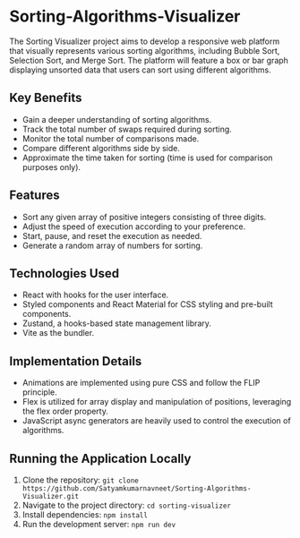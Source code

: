 # Sorting-Algorithms-Visualizer

The Sorting Visualizer project aims to develop a responsive web platform that visually represents various sorting algorithms, including Bubble Sort, Selection Sort, and Merge Sort. The platform will feature a box or bar graph displaying unsorted data that users can sort using different algorithms.


## Key Benefits

- Gain a deeper understanding of sorting algorithms.
- Track the total number of swaps required during sorting.
- Monitor the total number of comparisons made.
- Compare different algorithms side by side.
- Approximate the time taken for sorting (time is used for comparison purposes only).

## Features

- Sort any given array of positive integers consisting of three digits.
- Adjust the speed of execution according to your preference.
- Start, pause, and reset the execution as needed.
- Generate a random array of numbers for sorting.

## Technologies Used

- React with hooks for the user interface.
- Styled components and React Material for CSS styling and pre-built components.
- Zustand, a hooks-based state management library.
- Vite as the bundler.

## Implementation Details

- Animations are implemented using pure CSS and follow the FLIP principle.
- Flex is utilized for array display and manipulation of positions, leveraging the flex order property.
- JavaScript async generators are heavily used to control the execution of algorithms.

## Running the Application Locally

1. Clone the repository: `git clone https://github.com/Satyamkumarnavneet/Sorting-Algorithms-Visualizer.git`
2. Navigate to the project directory: `cd sorting-visualizer`
3. Install dependencies: `npm install`
4. Run the development server: `npm run dev`

